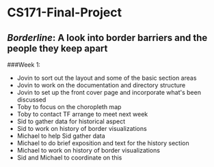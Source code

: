 # CS171-Final-Project

## _Borderline_: A look into border barriers and the people they keep apart

###Week 1:
- Jovin to sort out the layout and some of the basic section areas
- Jovin to work on the documentation and directory structure
- Jovin to set up the front cover page and incorporate what's been discussed
- Toby to focus on the choropleth map
- Toby to contact TF arrange to meet next week
- Sid to gather data for historical aspect
- Sid to work on history of border visualizations
- Michael to help Sid gather data
- Michael to do brief exposition and text for the history section
- Michael to work on history of border visualizations
- Sid and Michael to coordinate on this
